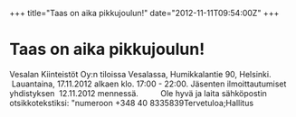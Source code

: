 +++
title="Taas on aika pikkujoulun!"
date="2012-11-11T09:54:00Z"
+++

# Taas on aika pikkujoulun!

Vesalan Kiinteistöt Oy:n tiloissa Vesalassa, Humikkalantie 90, Helsinki.   Lauantaina, 17.11.2012 alkaen klo. 17:00 - 22:00. Jäsenten ilmoittautumiset yhdistyksen  12.11.2012 mennessä.          Ole hyvä ja laita sähköpostin otsikkotekstiksi: "numeroon +348 40 8335839Tervetuloa;Hallitus


